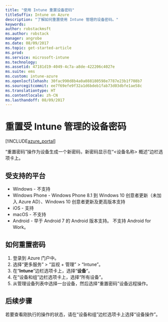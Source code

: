 ```yaml
---
title: "使用 Intune 重置设备密码"
titleSuffix: Intune on Azure
description: "了解如何重置使用 Intune 管理的设备密码。"
keywords: 
author: robstackmsft
ms.author: robstack
manager: angrobe
ms.date: 08/09/2017
ms.topic: get-started-article
ms.prod: 
ms.service: microsoft-intune
ms.technology: 
ms.assetid: 47181d19-4049-4c7a-a8de-422206c4027e
ms.suite: ems
ms.custom: intune-azure
ms.openlocfilehash: 30fac990d8b4a0a088180598e7787e23b1f708b7
ms.sourcegitcommit: ee7f69efe9f32a1d6bdeb1fab73d03dbfe1ae58c
ms.translationtype: HT
ms.contentlocale: zh-CN
ms.lasthandoff: 08/09/2017
---
```

# <a name="reset-the-passcode-on-intune-managed-devices"></a>重置受 Intune 管理的设备密码


[!INCLUDE[azure_portal](./includes/azure_portal.md)]

“重置密码”操作为设备生成一个新密码，新密码显示在“<设备名称> 概述”边栏选项卡上。

## <a name="supported-platforms"></a>受支持的平台

- Windows - 不支持
- Windows Phone - Windows Phone 8.1 到 Windows 10 创意者更新（未加入 Azure AD）、Windows 10 创意者更新及更高版本支持
- iOS - 支持
- macOS - 不支持
- Android - 早于 Android 7 的 Android 版本支持。 不支持 Android for Work。

## <a name="how-to-reset-a-passcode"></a>如何重置密码

1. 登录到 Azure 门户中。
2. 选择“更多服务” > “监视 + 管理” > “Intune”。
3. 在“**Intune**”边栏选项卡上，选择“**设备**”。
4. 在“设备和组”边栏选项卡上，选择“所有设备”。
5. 从管理设备列表中选择一台设备，然后选择“重置密码”设备远程操作。

## <a name="next-steps"></a>后续步骤

若要查看刚执行的操作的状态，请在“设备和组”边栏选项卡上选择“设备操作”。
